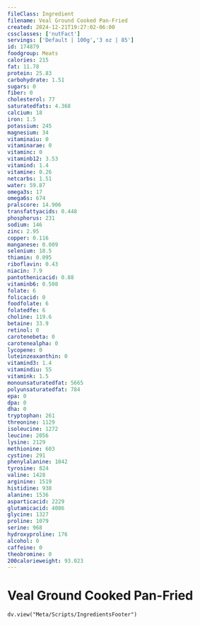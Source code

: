 ```yaml
---
fileClass: Ingredient
filename: Veal Ground Cooked Pan-Fried
created: 2024-12-21T19:27:02-06:00
cssclasses: ['nutFact']
servings: ['Default | 100g','3 oz | 85']
id: 174879
foodgroup: Meats
calories: 215
fat: 11.78
protein: 25.83
carbohydrate: 1.51
sugars: 0
fiber: 0
cholesterol: 77
saturatedfats: 4.368
calcium: 18
iron: 1.5
potassium: 245
magnesium: 34
vitaminaiu: 0
vitaminarae: 0
vitaminc: 0
vitaminb12: 3.53
vitamind: 1.4
vitamine: 0.26
netcarbs: 1.51
water: 59.87
omega3s: 17
omega6s: 674
pralscore: 14.906
transfattyacids: 0.448
phosphorus: 231
sodium: 146
zinc: 2.95
copper: 0.116
manganese: 0.009
selenium: 18.5
thiamin: 0.095
riboflavin: 0.43
niacin: 7.9
pantothenicacid: 0.88
vitaminb6: 0.508
folate: 6
folicacid: 0
foodfolate: 6
folatedfe: 6
choline: 119.6
betaine: 33.9
retinol: 0
carotenebeta: 0
carotenealpha: 0
lycopene: 0
luteinzeaxanthin: 0
vitamind3: 1.4
vitamindiu: 55
vitamink: 1.5
monounsaturatedfat: 5665
polyunsaturatedfat: 784
epa: 0
dpa: 0
dha: 0
tryptophan: 261
threonine: 1129
isoleucine: 1272
leucine: 2056
lysine: 2129
methionine: 603
cystine: 291
phenylalanine: 1042
tyrosine: 824
valine: 1428
arginine: 1519
histidine: 938
alanine: 1536
asparticacid: 2229
glutamicacid: 4086
glycine: 1327
proline: 1079
serine: 968
hydroxyproline: 176
alcohol: 0
caffeine: 0
theobromine: 0
200calorieweight: 93.023
---
```


# Veal Ground Cooked Pan-Fried

```dataviewjs
dv.view("Meta/Scripts/IngredientsFooter")
```